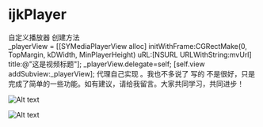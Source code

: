 # ijkPlayer

自定义播放器   创建方法   
    _playerView = [[SYMediaPlayerView alloc] initWithFrame:CGRectMake(0, TopMargin, kDWidth, MinPlayerHeight) uRL:[NSURL URLWithString:mvUrl] title:@"这是视频标题"];
    _playerView.delegate=self;
    [self.view addSubview:_playerView];
    代理自己实现 。我也不多说了
   写的 不是很好，只是完成了简单的一些功能。如有建议，请给我留言。大家共同学习，共同进步！
   
   
![Alt text](https://github.com/Wang454431208/ijkPlayer/blob/master/ijkPlayer自定义/9E1581A2-32E8-4692-92C0-FFF8BC1A3A73.png)

![Alt text](https://github.com/Wang454431208/ijkPlayer/blob/master/ijkPlayer自定义/9E1581A2-32E8-4692-92C0-FFF8BC1A3A73.png)
